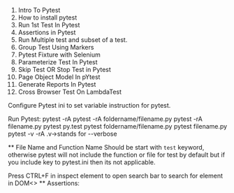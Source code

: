1. Intro To Pytest
2. How to install pytest
3. Run 1st Test In Pytest
4. Assertions in Pytest
5. Run Multiple test and subset of a test.
6. Group Test Using Markers
7. Pytest Fixture with Selenium
8. Parameterize Test In Pytest
9. Skip Test OR Stop Test in Pytest
10. Page Object Model In pYtest
11. Generate Reports In Pytest
12. Cross Browser Test On LambdaTest

Configure Pytest ini to set variable instruction for pytest.

Run Pytest: 
    pytest -rA
    pytest -rA foldername/filename.py
    pytest -rA filename.py
    pytest
    py.test
    pytest foldername/filename.py
    pytest filename.py
    pytest -v -rA   .v->stands for --verbose

** File Name and Function Name Should be start with `test` keyword, otherwise pytest will not include the function or file for test by default but if you include key to pytest.ini then its not applicable. 


Press CTRL+F in inspect element to open search bar to search for element in DOM<>
** Assertions: 
    


